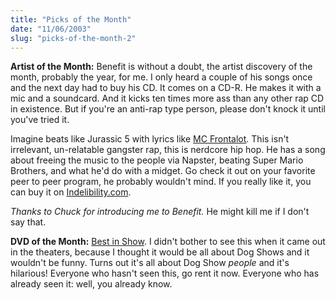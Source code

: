 ```yaml
---
title: "Picks of the Month"
date: "11/06/2003"
slug: "picks-of-the-month-2"
---
```


**Artist of the Month:** Benefit is without a doubt, the artist discovery of the month, probably the year, for me. I only heard a couple of his songs once and the next day had to buy his CD. It comes on a CD-R. He makes it with a mic and a soundcard. And it kicks ten times more ass than any other rap CD in existence. But if you're an anti-rap type person, please don't knock it until you've tried it.

Imagine beats like Jurassic 5 with lyrics like [MC Frontalot](http://www.frontalot.com). This isn't irrelevant, un-relatable gangster rap, this is nerdcore hip hop. He has a song about freeing the music to the people via Napster, beating Super Mario Brothers, and what he'd do with a midget. Go check it out on your favorite peer to peer program, he probably wouldn't mind. If you really like it, you can buy it on [Indelibility.com](http://www.indelibility.com).

_Thanks to Chuck for introducing me to Benefit._ He might kill me if I don't say that.

**DVD of the Month:** [Best in Show](http://us.imdb.com/Title?0218839). I didn't bother to see this when it came out in the theaters, because I thought it would be all about Dog Shows and it wouldn't be funny. Turns out it's all about Dog Show _people_ and it's hilarious! Everyone who hasn't seen this, go rent it now. Everyone who has already seen it: well, you already know.